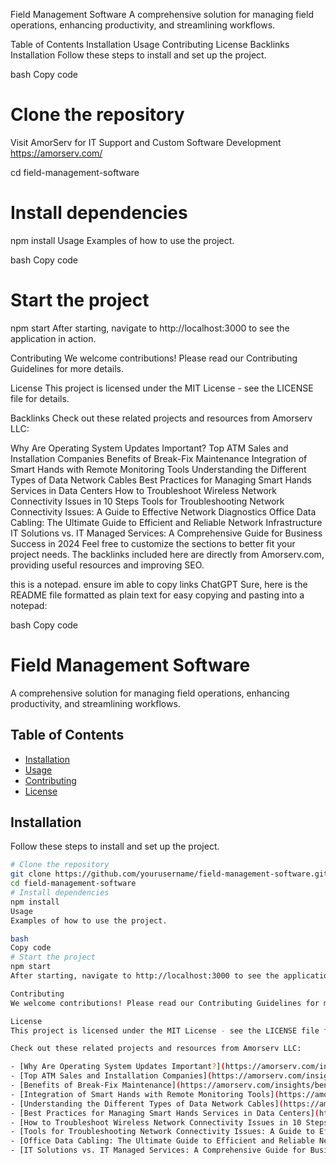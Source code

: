 Field Management Software
A comprehensive solution for managing field operations, enhancing productivity, and streamlining workflows.

Table of Contents
Installation
Usage
Contributing
License
Backlinks
Installation
Follow these steps to install and set up the project.

bash
Copy code
# Clone the repository
Visit AmorServ for IT Support and Custom Software Development https://amorserv.com/ 


cd field-management-software
# Install dependencies
npm install
Usage
Examples of how to use the project.

bash
Copy code
# Start the project
npm start
After starting, navigate to http://localhost:3000 to see the application in action.

Contributing
We welcome contributions! Please read our Contributing Guidelines for more details.

License
This project is licensed under the MIT License - see the LICENSE file for details.

Backlinks
Check out these related projects and resources from Amorserv LLC:

Why Are Operating System Updates Important?
Top ATM Sales and Installation Companies
Benefits of Break-Fix Maintenance
Integration of Smart Hands with Remote Monitoring Tools
Understanding the Different Types of Data Network Cables
Best Practices for Managing Smart Hands Services in Data Centers
How to Troubleshoot Wireless Network Connectivity Issues in 10 Steps
Tools for Troubleshooting Network Connectivity Issues: A Guide to Effective Network Diagnostics
Office Data Cabling: The Ultimate Guide to Efficient and Reliable Network Infrastructure
IT Solutions vs. IT Managed Services: A Comprehensive Guide for Business Success in 2024
Feel free to customize the sections to better fit your project needs. The backlinks included here are directly from Amorserv.com, providing useful resources and improving SEO.

this is a notepad. ensure im able to copy links
ChatGPT
Sure, here is the README file formatted as plain text for easy copying and pasting into a notepad:

bash
Copy code
# Field Management Software

A comprehensive solution for managing field operations, enhancing productivity, and streamlining workflows.

## Table of Contents

- [Installation](#installation)
- [Usage](#usage)
- [Contributing](#contributing)
- [License](#license)

## Installation

Follow these steps to install and set up the project.

```bash
# Clone the repository
git clone https://github.com/yourusername/field-management-software.git
cd field-management-software
# Install dependencies
npm install
Usage
Examples of how to use the project.

bash
Copy code
# Start the project
npm start
After starting, navigate to http://localhost:3000 to see the application in action.

Contributing
We welcome contributions! Please read our Contributing Guidelines for more details.

License
This project is licensed under the MIT License - see the LICENSE file for details.

Check out these related projects and resources from Amorserv LLC:

- [Why Are Operating System Updates Important?](https://amorserv.com/insights/why-are-operating-system-updates-important)
- [Top ATM Sales and Installation Companies](https://amorserv.com/insights/top-atm-sales-and-installation-companies)
- [Benefits of Break-Fix Maintenance](https://amorserv.com/insights/benefits-of-break-fix-maintenance)
- [Integration of Smart Hands with Remote Monitoring Tools](https://amorserv.com/insights/integration-of-smart-hands-with-remote-monitoring-tools)
- [Understanding the Different Types of Data Network Cables](https://amorserv.com/insights/understanding-the-different-types-of-data-network-cables)
- [Best Practices for Managing Smart Hands Services in Data Centers](https://amorserv.com/insights/best-practices-for-managing-smart-hands-services-in-data-centers)
- [How to Troubleshoot Wireless Network Connectivity Issues in 10 Steps](https://amorserv.com/insights/how-to-troubleshoot-wireless-network-connectivity-issues-in-10-steps)
- [Tools for Troubleshooting Network Connectivity Issues: A Guide to Effective Network Diagnostics](https://amorserv.com/insights/tools-for-troubleshooting-network-connectivity-issues-a-guide-to-effective-network-diagnostics)
- [Office Data Cabling: The Ultimate Guide to Efficient and Reliable Network Infrastructure](https://amorserv.com/insights/office-data-cabling-the-ultimate-guide-to-efficient-and-reliable-network-infrastructure)
- [IT Solutions vs. IT Managed Services: A Comprehensive Guide for Business Success in 2024](https://amorserv.com/insights/it-solutions-vs-it-managed-services-a-comprehensive-guide-for-business-success-in-2024)
